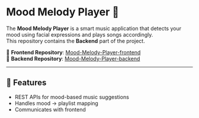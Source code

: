 # Mood Melody Player 🎵

The **Mood Melody Player** is a smart music application that detects your mood using facial expressions and plays songs accordingly.  
This repository contains the **Backend** part of the project.

🔗 **Frontend Repository**: [Mood-Melody-Player-frontend](https://github.com/JatinRajoria/Mood-Melody-Player-frontend)  
🔗 **Backend Repository**: [Mood-Melody-Player-backend](https://github.com/JatinRajoria/Mood-Melody-Player-backend)

---
## 🚀 Features
- REST APIs for mood-based music suggestions
- Handles mood → playlist mapping
- Communicates with frontend
